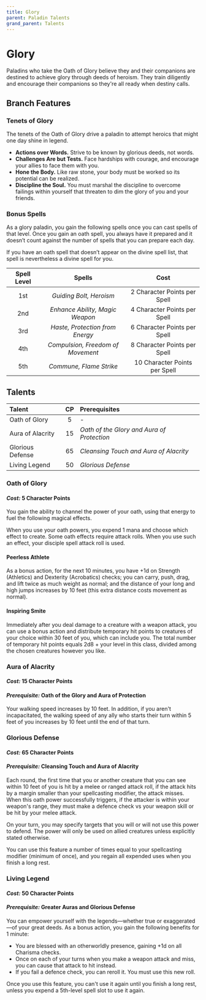 ```yaml
---
title: Glory
parent: Paladin Talents
grand_parent: Talents
---
```


# Glory
Paladins who take the Oath of Glory believe they and their companions are destined to achieve glory through deeds of heroism. They train diligently and encourage their companions so they're all ready when destiny calls.

## Branch Features

### Tenets of Glory
The tenets of the Oath of Glory drive a paladin to attempt heroics that might one day shine in legend.
* **Actions over Words.** Strive to be known by glorious deeds, not words.
* **Challenges Are but Tests.** Face hardships with courage, and encourage your allies to face them with you.
* **Hone the Body.** Like raw stone, your body must be worked so its potential can be realized.
* **Discipline the Soul.** You must marshal the discipline to overcome failings within yourself that threaten to dim the glory of you and your friends.

### Bonus Spells
As a glory paladin, you gain the following spells once you can cast spells of that level. Once you gain an oath spell, you always have it prepared and it doesn’t count against the number of spells that you can prepare each day.

If you have an oath spell that doesn’t appear on the divine spell list, that spell is nevertheless a divine spell for you.

| Spell Level | Spells | Cost |
|:-----------:|:------:|:----:|
| 1st | *Guiding Bolt, Heroism* | 2 Character Points per Spell |
| 2nd | *Enhance Ability, Magic Weapon* | 4 Character Points per Spell |
| 3rd | *Haste, Protection from Energy* | 6 Character Points per Spell |
| 4th | *Compulsion, Freedom of Movement* | 8 Character Points per Spell |
| 5th | *Commune, Flame Strike* | 10 Character Points per Spell |

## Talents

| Talent | CP | Prerequisites |
|:-------|:--:|:--------------|
| Oath of Glory    | 5  | - |
| Aura of Alacrity | 15 | *Oath of the Glory and Aura of Protection* |
| Glorious Defense | 65 | *Cleansing Touch and Aura of Alacrity* |
| Living Legend    | 50 | *Glorious Defense* |

### Oath of Glory
#### *Cost:* 5 Character Points
You gain the ability to channel the power of your oath, using that energy to fuel the following magical effects.

When you use your oath powers, you expend 1 mana and choose which effect to create. Some oath effects require attack rolls. When you use such an effect, your disciple spell attack roll is used.

#### Peerless Athlete
As a bonus action, for the next 10 minutes, you have +1d on Strength (Athletics) and Dexterity (Acrobatics) checks; you can carry, push, drag, and lift twice as much weight as normal; and the distance of your long and high jumps increases by 10 feet (this extra distance costs movement as normal).

#### Inspiring Smite
Immediately after you deal damage to a creature with a weapon attack, you can use a bonus action and distribute temporary hit points to creatures of your choice within 30 feet of you, which can include you. The total number of temporary hit points equals 2d8 + your level in this class, divided among the chosen creatures however you like.

### Aura of Alacrity
#### *Cost:* 15 Character Points
#### *Prerequisite:* Oath of the Glory and Aura of Protection
Your walking speed increases by 10 feet. In addition, if you aren't incapacitated, the walking speed of any ally who starts their turn within 5 feet of you increases by 10 feet until the end of that turn.

### Glorious Defense
#### *Cost:* 65 Character Points
#### *Prerequisite:* Cleansing Touch and Aura of Alacrity
Each round, the first time that you or another creature that you can see within 10 feet of you is hit by a melee or ranged attack roll, if the attack hits by a margin smaller than your spellcasting modifier, the attack misses. When this oath power successfully triggers, if the attacker is within your weapon's range, they must make a defence check vs your weapon skill or be hit by your melee attack.

On your turn, you may specify targets that you will or will not use this power to defend. The power will only be used on allied creatures unless explicitly stated otherwise.

You can use this feature a number of times equal to your spellcasting modifier (minimum of once), and you regain all expended uses when you finish a long rest.

### Living Legend
#### *Cost:* 50 Character Points
#### *Prerequisite:* Greater Auras and Glorious Defense
You can empower yourself with the legends—whether true or exaggerated—of your great deeds. As a bonus action, you gain the following benefits for 1 minute:
* You are blessed with an otherworldly presence, gaining +1d on all Charisma checks.
* Once on each of your turns when you make a weapon attack and miss, you can cause that attack to hit instead.
* If you fail a defence check, you can reroll it. You must use this new roll.

Once you use this feature, you can't use it again until you finish a long rest, unless you expend a 5th-level spell slot to use it again.
